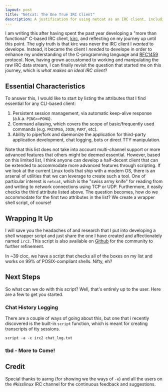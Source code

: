 ```yaml
---
layout: post
title: "Netcat: The One True IRC Client"
description: A justification for using netcat as an IRC client, including an example IRC client wrapper script.
---
```


I am writing this after having spent the past year developing a "more than functional" C-based IRC client, [kirc](http://github.com/mcpcp/kirc), and reflecting on my journey up until this point. The ugly truth is that kirc was never the IRC client I *wanted* to develope. Instead, it became the client I *needed* to develope in order to enhance my understanding of the C-programming language and [RFC1459](https://tools.ietf.org/html/rfc1459) protocol. Now, having grown accustomed to working and manipulating the raw IRC data stream, I can finally revisit the question that started me on this journey, which is *what makes an ideal IRC client*?

## Essential Characteristics

To answer this, I would like to start by listing the attributes that I find essential for any CLI-based client:

1. Persistent session management, via automatic keep-alive response (a.k.a. `PING<>PONG`).
2. Command aliasing, which covers the scope of basic/frequently used commands (e.g. `PRIVMSG`, `JOIN`, `PART`, etc).
3. Ability to pipe/fork and daemonize the application for third-party application development, chat logging, bots or direct TTY manipulation.

Note that this list does not take into account multi-channel support or more advanced features that others might be deemed essential. However, based on this limited list, I think anyone can develop a half-decent client that can be extended to accommodate more advanced features through scripting. If we look at the current Linux tools that ship with a modern OS, there is an arsenal of utilities that we can leverage to create such a tool.  One of particular interest is `netcat`, which is the "swiss army knife" for reading from and writing to network connections using TCP or UDP. Furthermore, it easily checks the third attribute listed above. The question becomes, how do we accommodate for the first two attributes in the list?  We create a wrapper shell script, of course!

## Wrapping It Up

I will save you the headaches of and research that I put into developing a shell wrapper script and just share the one I have created and affectionately named `irc2`. This script is also available on [Github](http://github.com/mcpcpc/irc2) for the community to further refinement. 

<script src="https://emgithub.com/embed.js?target=https%3A%2F%2Fgithub.com%2Fmcpcpc%2Firc2%2Fblob%2Fmaster%2Firc2&style=github"></script>

In ~39 cloc, we have a script that checks all of the boxes on my list and works on 99% of POSIX-compliant shells.  Nifty, eh?

## Next Steps

So what can we do with this script? Well, that's entirely up to the user. Here are a few to get you started.

### Chat History Logging

There are a couple of ways of going about this, but one that i recently discovered is the built-in `script` function, which is meant for creating transcripts of tty sessions.

```shell
script -a -c irc2 chat_log.txt
```

### tbd - More to Come!

## Credit

Special thanks to aarng (for showing we the ways of `-e`) and all the users on the *#kisslinux* IRC channel for the continuous feedback and suggestions.
